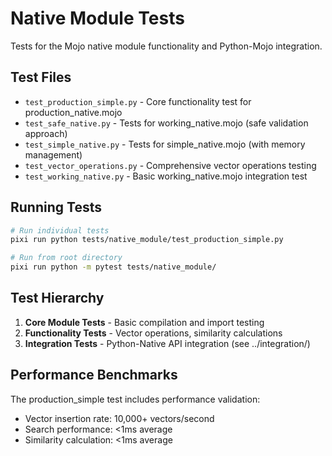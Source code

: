 # Native Module Tests

Tests for the Mojo native module functionality and Python-Mojo integration.

## Test Files

- `test_production_simple.py` - Core functionality test for production_native.mojo
- `test_safe_native.py` - Tests for working_native.mojo (safe validation approach)  
- `test_simple_native.py` - Tests for simple_native.mojo (with memory management)
- `test_vector_operations.py` - Comprehensive vector operations testing
- `test_working_native.py` - Basic working_native.mojo integration test

## Running Tests

```bash
# Run individual tests
pixi run python tests/native_module/test_production_simple.py

# Run from root directory
pixi run python -m pytest tests/native_module/
```

## Test Hierarchy

1. **Core Module Tests** - Basic compilation and import testing
2. **Functionality Tests** - Vector operations, similarity calculations  
3. **Integration Tests** - Python-Native API integration (see ../integration/)

## Performance Benchmarks

The production_simple test includes performance validation:
- Vector insertion rate: 10,000+ vectors/second
- Search performance: <1ms average
- Similarity calculation: <1ms average